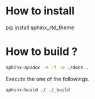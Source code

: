 

# How to install

pip install sphinx_rtd_theme

# How to build ?



```bash
sphinx-apidoc -e -f -o ./docs .
```


Execute the one of the followings.

```bash
sphinx-build ./ ./_build
```
